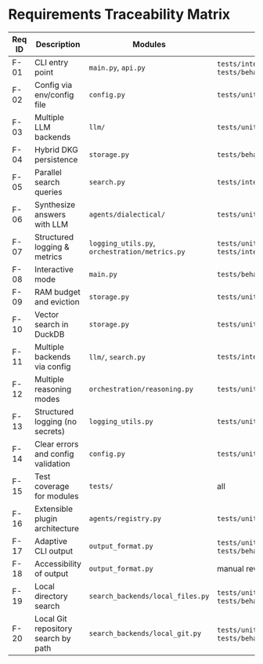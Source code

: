 # Requirements Traceability Matrix

| Req ID | Description | Modules | Test(s) |
|--------|-------------|---------|---------|
| F-01 | CLI entry point | `main.py`, `api.py` | `tests/integration/test_cli_http.py`, `tests/behavior/features/query_interface.feature` |
| F-02 | Config via env/config file | `config.py` | `tests/unit/test_config_reload.py` |
| F-03 | Multiple LLM backends | `llm/` | `tests/unit/test_llm_adapter.py` |
| F-04 | Hybrid DKG persistence | `storage.py` | `tests/behavior/features/dkg_persistence.feature` |
| F-05 | Parallel search queries | `search.py` | `tests/integration/test_search_backends.py` |
| F-06 | Synthesize answers with LLM | `agents/dialectical/` | `tests/unit/test_agents_llm.py` |
| F-07 | Structured logging & metrics | `logging_utils.py`, `orchestration/metrics.py` | `tests/unit/test_metrics.py`, `tests/integration/test_monitor_metrics.py` |
| F-08 | Interactive mode | `main.py` | `tests/behavior/features/query_interface.feature` |
| F-09 | RAM budget and eviction | `storage.py` | `tests/unit/test_eviction.py` |
| F-10 | Vector search in DuckDB | `storage.py` | `tests/unit/test_vector_search.py` |
| F-11 | Multiple backends via config | `llm/`, `search.py` | `tests/integration/test_search_backends.py` |
| F-12 | Multiple reasoning modes | `orchestration/reasoning.py` | `tests/unit/test_reasoning_modes.py` |
| F-13 | Structured logging (no secrets) | `logging_utils.py` | `tests/unit/test_logging_utils.py` |
| F-14 | Clear errors and config validation | `config.py` | `tests/unit/test_config_reload.py` |
| F-15 | Test coverage for modules | `tests/` | all |
| F-16 | Extensible plugin architecture | `agents/registry.py` | `tests/unit/test_agents_llm.py` |
| F-17 | Adaptive CLI output | `output_format.py` | `tests/unit/test_output_format.py`, `tests/behavior/features/output_formatting.feature` |
| F-18 | Accessibility of output | `output_format.py` | manual review |
| F-19 | Local directory search | `search_backends/local_files.py` | `tests/unit/test_local_search.py`, `tests/behavior/features/local_file_search.feature` |
| F-20 | Local Git repository search by path | `search_backends/local_git.py` | `tests/unit/test_git_search.py`, `tests/behavior/features/git_repository_search.feature` |
